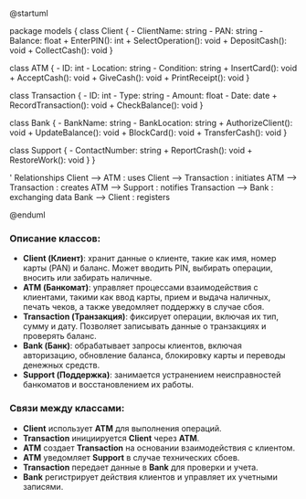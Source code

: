 @startuml

package models {
  class Client {
    - ClientName: string
    - PAN: string
    - Balance: float
    + EnterPIN(): int
    + SelectOperation(): void
    + DepositCash(): void
    + CollectCash(): void
  }

  class ATM {
    - ID: int
    - Location: string
    - Condition: string
    + InsertCard(): void
    + AcceptCash(): void
    + GiveCash(): void
    + PrintReceipt(): void
  }

  class Transaction {
    - ID: int
    - Type: string
    - Amount: float
    - Date: date
    + RecordTransaction(): void
    + CheckBalance(): void
  }

  class Bank {
    - BankName: string
    - BankLocation: string
    + AuthorizeClient(): void
    + UpdateBalance(): void
    + BlockCard(): void
    + TransferCash(): void
  }

  class Support {
    - ContactNumber: string
    + ReportCrash(): void
    + RestoreWork(): void
  }
}

' Relationships
Client --> ATM : uses
Client --> Transaction : initiates
ATM --> Transaction : creates
ATM --> Support : notifies
Transaction --> Bank : exchanging data
Bank --> Client : registers

@enduml
### Описание классов:

- **Client (Клиент)**: хранит данные о клиенте, такие как имя, номер карты (PAN) и баланс. Может вводить PIN, выбирать операции, вносить или забирать наличные.
- **ATM (Банкомат)**: управляет процессами взаимодействия с клиентами, такими как ввод карты, прием и выдача наличных, печать чеков, а также уведомляет поддержку в случае сбоя.
- **Transaction (Транзакция)**: фиксирует операции, включая их тип, сумму и дату. Позволяет записывать данные о транзакциях и проверять баланс.
- **Bank (Банк)**: обрабатывает запросы клиентов, включая авторизацию, обновление баланса, блокировку карты и переводы денежных средств.
- **Support (Поддержка)**: занимается устранением неисправностей банкоматов и восстановлением их работы.

### Связи между классами:

- **Client** использует **ATM** для выполнения операций.
- **Transaction** инициируется **Client** через **ATM**.
- **ATM** создает **Transaction** на основании взаимодействия с клиентом.
- **ATM** уведомляет **Support** в случае технических сбоев.
- **Transaction** передает данные в **Bank** для проверки и учета.
- **Bank** регистрирует действия клиентов и управляет их учетными записями.